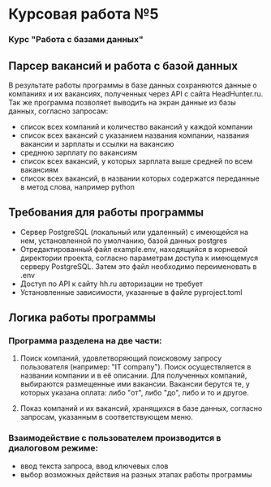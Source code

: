 # Курсовая работа №5
### Курс "Работа с базами данных"


## Парсер вакансий и работа с базой данных
В результате работы программы в базе данных сохраняются данные о компаниях и их вакансиях, полученных через API
с сайта HeadHunter.ru. Так же программа позволяет выводить на экран данные из базы данных, согласно запросам:
- список всех компаний и количество вакансий у каждой компании
- список всех вакансий с указанием названия компании, названия вакансии и зарплаты и ссылки на вакансию
- среднюю зарплату по вакансиям
- список всех вакансий, у которых зарплата выше средней по всем вакансиям
- список всех вакансий, в названии которых содержатся переданные в метод слова, например python

## Требования для работы программы
- Сервер PostgreSQL (локальный или удаленный) с имеющейся на нем, установленной по умолчанию, базой данных postgres
- Отредактированный файл example.env, находящийся в корневой директории проекта, согласно параметрам доступа к
имеющемуся серверу PostgreSQL. Затем это файл необходимо переименовать в .env
- Доступ по API к сайту hh.ru авторизации не требует
- Установленные зависимости, указанные в файле pyproject.toml

## Логика работы программы
### Программа разделена на две части:

1. Поиск компаний, удовлетворяющий поисковому запросу пользователя (например: "IT company").
Поиск осуществляется в названии компании и в её описании. Для полученных компаний, выбираются размещенные ими вакансии.
Вакансии берутся те, у которых указана оплата: либо "от", либо "до", либо и то и другое.

2. Показ компаний и их вакансий, хранящихся в базе данных, согласно запросам, указанным в соответствующем меню.

### Взаимодействие с пользователем производится в диалоговом режиме:
- ввод текста запроса, ввод ключевых слов
- выбор возможных действия на разных этапах работы программы
